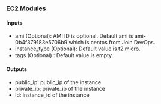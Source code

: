 ### EC2 Modules

#### Inputs
- ami (Optional): AMI ID is optional. Default ami is ami-0b4f379183e5706b9 which is centos 
                  from Join DevOps.
- instance_type (Optional): Default value is t2.micro.
- tags (Optional) : Default value is empty.

#### Outputs

- public_ip: public_ip of the instance
- private_ip: private_ip of the instance
- id: instance_id of the instance